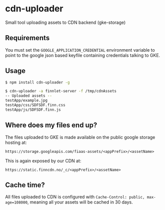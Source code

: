 # cdn-uploader
Small tool uploading assets to CDN backend (gke-storage)

## Requirements
You must set the `GOOGLE_APPLICATION_CREDENTIAL` environment variable to point to the google 
json based keyfile containing credentials talking to GKE.   

## Usage

```bash
$ npm install cdn-uploader -g

$ cdn-uploader -a finnlet-server -f /tmp/cdnAssets
-- Uploaded assets -- 
testApp/example.jpg
testApp/css/SDFSDF.finn.css
testApp/js/SDFSDF.finn.js
```

## Where does my files end up?
The files uploaded to GKE is made available on the public google storage hosting at: 

`https://storage.googleapis.com/fiaas-assets/<appPrefix>/<assetName>`

This is again exposed by our CDN at:

`https://static.finncdn.no/_c/<appPrefix>/<assetName>`


## Cache time?
All files uploaded to CDN is configured with `Cache-Control: public, max-age=108000`, 
meaning all your assets will be cached in 30 days. 